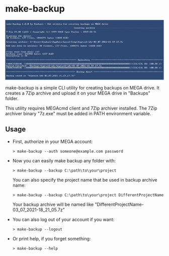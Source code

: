 # make-backup 

![](https://raw.githubusercontent.com/Yuukari/make-backup/main/images/header-image.png)

make-backup is a simple CLI utility for creating backups on MEGA drive. It creates a 7Zip archive and upload it on your MEGA drive in "Backups" folder.

This utility requires MEGAcmd client and 7Zip archiver installed. The 7Zip archiver binary "7z.exe" must be added in PATH environment variable.

## Usage

+ First, authorize in your MEGA account:

  ```
  > make-backup --auth someone@example.com password
  ```
  
+ Now you can easily make backup any folder with:
 
  ```
  > make-backup --backup C:\path\to\your\project
  ```
  You can also specify the project name that be used in backup archive name:
  ```
  > make-backup --backup C:\path\to\your\project DifferentProjectName
  ```
  Your backup archive will be named like "DifferentProjectName-03_07_2021-18_21_05.7z"
  
+ You can also log out of your account if you want:

  ```
  > make-backup --logout
  ```
+ Or print help, if you forget something:
  ```
  > make-backup --help
  ```
